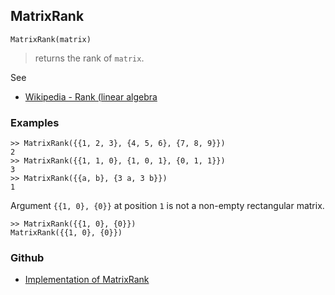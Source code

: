 ## MatrixRank

```
MatrixRank(matrix)
```

> returns the rank of `matrix`.
 
See
* [Wikipedia - Rank (linear algebra](https://en.wikipedia.org/wiki/Rank_%28linear_algebra%29)

### Examples

```
>> MatrixRank({{1, 2, 3}, {4, 5, 6}, {7, 8, 9}})
2
>> MatrixRank({{1, 1, 0}, {1, 0, 1}, {0, 1, 1}})
3
>> MatrixRank({{a, b}, {3 a, 3 b}})
1
```

Argument `{{1, 0}, {0}}` at position `1` is not a non-empty rectangular matrix.
```
>> MatrixRank({{1, 0}, {0}})
MatrixRank({{1, 0}, {0}})
```

### Github

* [Implementation of MatrixRank](https://github.com/axkr/symja_android_library/blob/master/symja_android_library/matheclipse-core/src/main/java/org/matheclipse/core/builtin/LinearAlgebra.java#L3435) 
